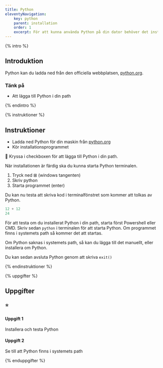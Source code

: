 ```yaml
---
title: Python
eleventyNavigation:
    key: python
    parent: installation
    order: 1
    excerpt: För att kunna använda Python på din dator behöver det installeras
---
```

{% intro %}

## Introduktion

Python kan du ladda ned från den officiella webbplatsen, [python.org](https://www.python.org).

### Tänk på

- Att lägga till Python i din path

{% endintro %}

{% instruktioner %}

## Instruktioner

- Ladda ned Python för din maskin från [python.org](https://www.python.org)
- Kör installationsprogrammet

🛑 Kryssa i checkboxen för att lägga till Python i din path.

När installationen är färdig ska du kunna starta Python terminalen.

1. Tryck ned ⊞ (windows tangenten)
2. Skriv python
3. Starta programmet (enter)

Du kan nu testa att skriva kod i terminalfönstret som kommer att tolkas av Python.
```python
12 + 12
24
```

För att testa om du installerat Python i din path, starta först Powershell eller CMD.
Skriv sedan ```python``` i terminalen för att starta Python. Om programmet finns i systemets path så kommer det att startas.

Om Python saknas i systemets path, så kan du lägga till det manuellt, eller installera om Python.

Du kan sedan avsluta Python genom att skriva ```exit()```

{% endinstruktioner %}

{% uppgifter %}

## Uppgifter
### ⭐
#### Uppgift 1

Installera och testa Python

#### Uppgift 2

Se till att Python finns i systemets path

{% enduppgifter %}